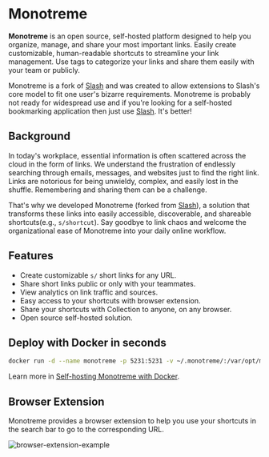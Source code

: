 # Monotreme

**Monotreme** is an open source, self-hosted platform designed to help you organize, manage, and share your most important links. Easily create customizable, human-readable shortcuts to streamline your link management. Use tags to categorize your links and share them easily with your team or publicly.

Monotreme is a fork of [Slash](https://github.com/yourselfhosted/slash) and was created to allow extensions to Slash's core model to fit one user's bizarre requirements. Monotreme is probably not ready for widespread use and if you're looking for a self-hosted bookmarking application then just use [Slash](https://github.com/yourselfhosted/slash). It's better!


## Background

In today's workplace, essential information is often scattered across the cloud in the form of links. We understand the frustration of endlessly searching through emails, messages, and websites just to find the right link. Links are notorious for being unwieldy, complex, and easily lost in the shuffle. Remembering and sharing them can be a challenge.

That's why we developed Monotreme (forked from [Slash](https://github.com/yourselfhosted/slash)), a solution that transforms these links into easily accessible, discoverable, and shareable shortcuts(e.g., `s/shortcut`). Say goodbye to link chaos and welcome the organizational ease of Monotreme into your daily online workflow.

## Features

- Create customizable `s/` short links for any URL.
- Share short links public or only with your teammates.
- View analytics on link traffic and sources.
- Easy access to your shortcuts with browser extension.
- Share your shortcuts with Collection to anyone, on any browser.
- Open source self-hosted solution.

## Deploy with Docker in seconds

```bash
docker run -d --name monotreme -p 5231:5231 -v ~/.monotreme/:/var/opt/monotreme bshort/monotreme:latest
```

Learn more in [Self-hosting Monotreme with Docker](https://github.com/bshort/monotreme/blob/main/docs/install.md).

## Browser Extension

Monotreme provides a browser extension to help you use your shortcuts in the search bar to go to the corresponding URL.

![browser-extension-example](./docs/assets/browser-extension-example.png)



